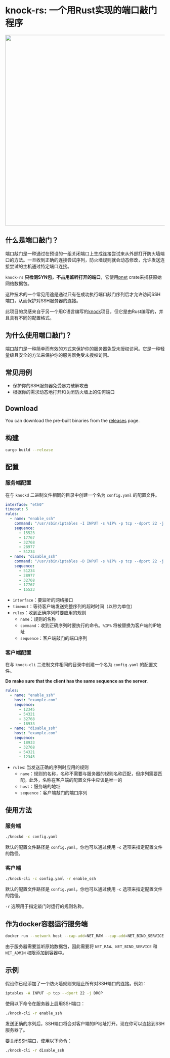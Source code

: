 # knock-rs: 一个用Rust实现的端口敲门程序

<img src="https://raw.githubusercontent.com/TimothyYe/knock-rs/master/images/knock.png" width="600">

## 什么是端口敲门？

端口敲门是一种通过在预设的一组关闭端口上生成连接尝试来从外部打开防火墙端口的方法。一旦收到正确的连接尝试序列，防火墙规则就会动态修改，允许发送连接尝试的主机通过特定端口连接。

`knock-rs` __只检测SYN包，不占用监听打开的端口__，它使用[pnet](https://docs.rs/pnet/latest/pnet/) crate来捕获原始网络数据包。

这种技术的一个常见用途是通过只有在成功执行端口敲门序列后才允许访问SSH端口，从而保护对SSH服务器的连接。

此项目的灵感来自于另一个用C语言编写的[knock](https://github.com/jvinet/knock)项目，但它是由Rust编写的，并且具有不同的配置格式。

## 为什么使用端口敲门？

端口敲门是一种简单而有效的方式来保护你的服务器免受未授权访问。它是一种轻量级且安全的方法来保护你的服务器免受未授权访问。

## 常见用例

- 保护你的SSH服务器免受暴力破解攻击
- 根据你的需求动态地打开和关闭防火墙上的任何端口

## Download

You can download the pre-built binaries from the [releases](https://github.com/TimothyYe/knock-rs/releases) page.

## 构建

```bash
cargo build --release
```

## 配置

### 服务端配置

在与 `knockd` 二进制文件相同的目录中创建一个名为 `config.yaml` 的配置文件。

```yaml
interface: "eth0"
timeout: 5
rules:
  - name: "enable_ssh"
    command: "/usr/sbin/iptables -I INPUT -s %IP% -p tcp --dport 22 -j ACCEPT"
    sequence:
      - 15523
      - 17767
      - 32768
      - 28977
      - 51234
  - name: "disable_ssh"
    command: "/usr/sbin/iptables -D INPUT -s %IP% -p tcp --dport 22 -j ACCEPT"
    sequence:
      - 51234
      - 28977
      - 32768
      - 17767
      - 15523
```

- `interface`：要监听的网络接口
- `timeout`：等待客户端发送完整序列的超时时间（以秒为单位）
- `rules`：收到正确序列时要应用的规则
	- `name`：规则的名称
	- `command`：收到正确序列时要执行的命令。`%IP%` 将被替换为客户端的IP地址
	- `sequence`：客户端敲门的端口序列

### 客户端配置

在与 `knock-cli` 二进制文件相同的目录中创建一个名为 `config.yaml` 的配置文件。

__Do make sure that the client has the same sequence as the server.__

```yaml
rules:
  - name: "enable_ssh"
    host: "example.com"
    sequence:
      - 12345
      - 54321
      - 32768
      - 18933
  - name: "disable_ssh"
    host: "example.com"
    sequence:
      - 18933
      - 32768
      - 54321
      - 12345
```

- `rules`: 当发送正确的序列时应用的规则
	- `name`：规则的名称，名称不需要与服务器的规则名称匹配，但序列需要匹配。此外，名称在客户端的配置文件中应该是唯一的
	- `host`：服务端的地址
	- `sequence`：客户端敲门的端口序列

## 使用方法

### 服务端

```bash
./knockd -c config.yaml
```

默认的配置文件路径是 `config.yaml`，你也可以通过使用 `-c` 选项来指定配置文件的路径。

### 客户端

```bash
./knock-cli -c config.yaml -r enable_ssh
```

默认的配置文件路径是 `config.yaml`，你也可以通过使用 `-c` 选项来指定配置文件的路径。

`-r` 选项用于指定敲门时运行的规则名称。

## 作为docker容器运行服务端

```bash
docker run --network host --cap-add=NET_RAW --cap-add=NET_BIND_SERVICE --cap-add=NET_ADMIN -d --restart=always --name=knockd -v ./config.yaml:/config.yaml:ro ghcr.io/timothyye/knockd:latest
```

由于服务器需要监听原始数据包，因此需要将 `NET_RAW`、`NET_BIND_SERVICE` 和 `NET_ADMIN` 权限添加到容器中。

## 示例

假设你已经添加了一个防火墙规则来阻止所有对SSH端口的连接。例如：

```bash
iptables -A INPUT -p tcp --dport 22 -j DROP
```

使用以下命令在服务器上启用SSH端口：

```bash
./knock-cli -r enable_ssh
```

发送正确的序列后，SSH端口将会对客户端的IP地址打开。现在你可以连接到SSH服务器了。

要关闭SSH端口，使用以下命令：

```bash
./knock-cli -r disable_ssh
```
